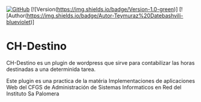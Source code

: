 [![GitHub](https://img.shields.io/github/license/tdatebashvili/ch-destino?label=License)](https://github.com/tdatebashvili/CH-Destino/blob/master/LICENSE)
[![Version(https://img.shields.io/badge/Version-1.0-green)]
[![Author(https://img.shields.io/badge/Autor-Teymuraz%20Datebashvili-blueviolet)]

# CH-Destino

CH-Destino es un plugin de wordpress que sirve para contabilizar las horas destinadas  a una determinida tarea.

Este plugin es una practica de la matéria Implementaciones de aplicaciones Web del CFGS de Administración de Sistemas Informaticos en Red del Instituto Sa Palomera

